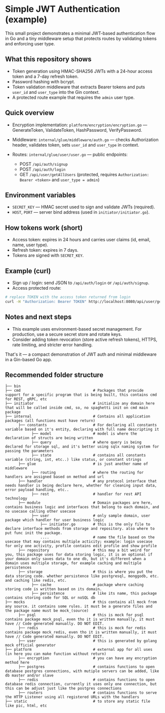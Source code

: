 # Simple JWT Authentication (example)

This small project demonstrates a minimal JWT-based authentication flow in Go and a tiny middleware setup that protects routes by validating tokens and enforcing user type.

## What this repository shows

- Token generation using HMAC-SHA256 JWTs with a 24-hour access token and a 7-day refresh token.
- Password hashing with bcrypt.
- Token validation middleware that extracts Bearer tokens and puts `user_id` and `user_type` into the Gin context.
- A protected route example that requires the `admin` user type.

## Quick overview

- Encryption implementation: `platform/encryption/encryption.go` — GenerateToken, ValidateToken, HashPassword, VerifyPassword.
- Middleware: `internal/glue/middleware/auth.go` — checks Authorization header, validates token, sets `user_id` and `user_type` in context.
- Routes: `internal/glue/user/user.go` — public endpoints:

  - POST `/api/auth/signup`
  - POST `/api/auth/login`
  - GET `/api/user/getAllUsers` (protected, requires `Authorization: Bearer <token>` and `user_type = admin`)

## Environment variables

- `SECRET_KEY` — HMAC secret used to sign and validate JWTs (required).
- `HOST`, `PORT` — server bind address (used in `initiator/initiator.go`).

## How tokens work (short)

- Access token: expires in 24 hours and carries user claims (id, email, name, user type).
- Refresh token: expires in 7 days.
- Tokens are signed with `SECRET_KEY`.

## Example (curl)

- Sign up / login: send JSON to `/api/auth/login` or `/api/auth/signup`.
- Access protected route:

```bash
# replace TOKEN with the access token returned from login
curl -H "Authorization: Bearer TOKEN" http://localhost:8080/api/user/getAllUsers
```

## Notes and next steps

- This example uses environment-based secret management. For production, use a secure secret store and rotate keys.
- Consider adding token revocation (store active refresh tokens), HTTPS, rate limiting, and stricter error handling.

That's it — a compact demonstration of JWT auth and minimal middleware in a Gin-based Go app.

## Recommended folder structure

```text
├── bin                                 
├── cmd                                 # Packages that provide support for a specific program that is being built, this contains cmd for REST, gRPC, etc
├── initiator                           # initialize any domain here that will be called inside cmd, so, no spaghetti init on cmd main package
├── internal                            # Contains all application packages (all functions must have return)
      ├── constants                     # For declaring all constants variable based on it's entity, declaring with full name descripting it
            ├── model                   # model is where the declaration of structs are being written
            ├── query                   # where query is being declared for storage sql, and it's better using sqlx naming system for passing the parameters
            ├── state                   # contains all constants variable (string, int, etc..) like status, or constant strings
      ├── glue                          # is just another name of middleware
            ├── routing                 # where the routing for handlers are assigned based on method and url
      ├── handler                       # any protocol interface that needs handler is being declare here, whether for cleaning input data, error payload handling, etc..
            ├── rest                    # handler for rest API technology
      ├── module                        # Domain packages are here, contains business logic and interfaces that belong to each domain, and no usecase calling other usecase
            ├── user                    # only sample domain, user package which handler for user business logic
                ├── initiator.go        # this is the only file to declare interface methods from storage and repository. also where to put func init the package.
                ....                    # name the file based on the usecase that may contains multiple acticity; example: login usecase for only one activity, profile contains edit profile and show profile
      ├── repository                    # this may a bit weird for you, this package uses for data storing logic, it is an optional if your domain only saves data to one db, but it's different when a domain uses multiple storage, for example caching and multiple persistences
      ├── storage                       # this is where you put the data storing code. whether persistence like postgresql, monggodb, etc. and caching like redis, etc. 
            ├── cache                   # package where caching storing code is written based on its domain.
            ├── persistence             # like its name, this package contains storing code for SQL or noSQL db
├── mocks                               # this contains all mock from any source. it contains some rules. it must be a generate files and the package name must be mock_(source)
      ├── psql                          # this is mock for psql contains package mock_psql, even tho it is written manually, it must have // Code generated manually. DO NOT EDIT.
      ├── redis                         # this is mock for redis contains package mock_redis, even tho it is written manually, it must have // Code generated manually. DO NOT EDIT.
      ├── user                          # this is generated by golang mock official generator
├── platform                            # external app for all uses (in here you can make function without return)
      ├── encryption                    # you can have any encryption method here
      ├── postgres                      # contains functions to open database postgres connections, with mutiple servers can be added, like db master and/or slave
      ├── redis                         # contains functions to open database redis connection, currently it uses only one connection, but this can be adjust just like the postgres connections
      ├── routers                       # contains functions to serve the HTTP Listener using all registered URLs with the handlers
├── static                              # to store any static file like pic, html, etc 
```
